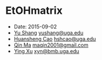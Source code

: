 # **EtOHmatrix**

+ Date: 2015-09-02
+ [Yu Shang](yushang@uga.edu) <yushang@uga.edu>
+ [Huansheng Cao](hshcao@uga.edu) <hshcao@uga.edu>
+ [Qin Ma](maqin2001@gmail.com) <maqin2001@gmail.com>
+ [Ying Xu](xyn@bmb.uga.edu) <xyn@bmb.uga.edu>

